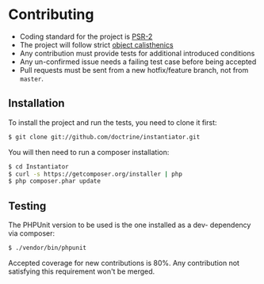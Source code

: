 # Contributing

* Coding standard for the project
  is [PSR-2](https://github.com/php-fig/fig-standards/blob/master/accepted/PSR-2-coding-style-guide.md)
* The project will follow
  strict [object calisthenics](http://www.slideshare.net/guilhermeblanco/object-calisthenics-applied-to-php)
* Any contribution must provide tests for additional introduced conditions
* Any un-confirmed issue needs a failing test case before being accepted
* Pull requests must be sent from a new hotfix/feature branch, not from `master`.

## Installation

To install the project and run the tests, you need to clone it first:

```sh
$ git clone git://github.com/doctrine/instantiator.git
```

You will then need to run a composer installation:

```sh
$ cd Instantiator
$ curl -s https://getcomposer.org/installer | php
$ php composer.phar update
```

## Testing

The PHPUnit version to be used is the one installed as a dev- dependency via composer:

```sh
$ ./vendor/bin/phpunit
```

Accepted coverage for new contributions is 80%. Any contribution not satisfying this requirement won't be merged.

